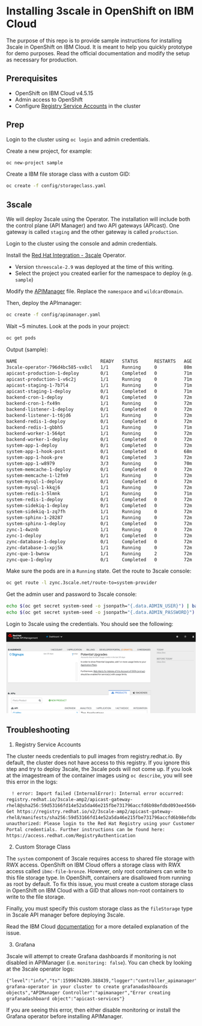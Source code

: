 # Installing 3scale in OpenShift on IBM Cloud

The purpose of this repo is to provide sample instructions for installing 3scale in OpenShift on IBM Cloud.  It is meant to help you quickly prototype for demo purposes.  Read the official documentation and modify the setup as necessary for production.

## Prerequisites

* OpenShift on IBM Cloud v4.5.15
* Admin access to OpenShift
* Configure [Registry Service Accounts](https://access.redhat.com/RegistryAuthentication) in the cluster

## Prep

Login to the cluster using `oc login` and admin credentials.

Create a new project, for example:

```bash
oc new-project sample
```

Create a IBM file storage class with a custom GID:

```bash
oc create -f config/storageclass.yaml
```

## 3scale

We will deploy 3scale using the Operator.  The installation will include both the control plane (API Manager) and two API gateways (APIcast).  One gateway is called `staging` and the other gateway is called `production`.

Login to the cluster using the console and admin credentials.

Install the [Red Hat Integration - 3scale](https://catalog.redhat.com/software/operators/detail/5ef46a0e7dc79430ca5f4fd5) Operator.

* Version `threescale-2.9` was deployed at the time of this writing.
* Select the project you created earlier for the namespace to deploy (e.g. `sample`)

Modify the [APIManager](/config/apimanager.yaml) file.  Replace the `namespace` and `wildcardDomain`.

Then, deploy the APImanager:

```bash
oc create -f config/apimanager.yaml
```

Wait ~5 minutes.  Look at the pods in your project:

```bash
oc get pods
```

Output (sample):

```
NAME                               READY   STATUS      RESTARTS   AGE
3scale-operator-796d4bc585-vx8cl   1/1     Running     0          80m
apicast-production-1-deploy        0/1     Completed   0          71m
apicast-production-1-v6c2j         1/1     Running     0          71m
apicast-staging-1-7b7l4            1/1     Running     0          71m
apicast-staging-1-deploy           0/1     Completed   0          71m
backend-cron-1-deploy              0/1     Completed   0          72m
backend-cron-1-fx49n               1/1     Running     0          72m
backend-listener-1-deploy          0/1     Completed   0          72m
backend-listener-1-t6jd6           1/1     Running     0          72m
backend-redis-1-deploy             0/1     Completed   0          72m
backend-redis-1-gbbh5              1/1     Running     0          71m
backend-worker-1-564pt             1/1     Running     0          72m
backend-worker-1-deploy            0/1     Completed   0          72m
system-app-1-deploy                0/1     Completed   0          72m
system-app-1-hook-post             0/1     Completed   0          68m
system-app-1-hook-pre              0/1     Completed   3          72m
system-app-1-w8979                 3/3     Running     0          70m
system-memcache-1-deploy           0/1     Completed   0          72m
system-memcache-1-l2fm9            1/1     Running     0          72m
system-mysql-1-deploy              0/1     Completed   0          72m
system-mysql-1-kkqj6               1/1     Running     0          72m
system-redis-1-5lmnk               1/1     Running     0          71m
system-redis-1-deploy              0/1     Completed   0          72m
system-sidekiq-1-deploy            0/1     Completed   0          72m
system-sidekiq-1-zq7fh             1/1     Running     0          72m
system-sphinx-1-28287              1/1     Running     0          72m
system-sphinx-1-deploy             0/1     Completed   0          72m
zync-1-4wznb                       1/1     Running     0          72m
zync-1-deploy                      0/1     Completed   0          72m
zync-database-1-deploy             0/1     Completed   0          72m
zync-database-1-xpj5k              1/1     Running     0          72m
zync-que-1-bwnsw                   1/1     Running     2          72m
zync-que-1-deploy                  0/1     Completed   0          72m
```

Make sure the pods are in a `Running` state.  Get the route to 3scale console:

```bash
oc get route -l zync.3scale.net/route-to=system-provider
```

Get the admin user and password to 3scale console:

```bash
echo $(oc get secret system-seed -o jsonpath="{.data.ADMIN_USER}") | base64 --decode && echo
echo $(oc get secret system-seed -o jsonpath="{.data.ADMIN_PASSWORD}") | base64 --decode && echo
```

Login to 3scale using the credentials.  You should see the following:

![3scale Dashboard](images/3scale_dashboard.png)

## Troubleshooting

1. Registry Service Accounts

The cluster needs credentials to pull images from registry.redhat.io.  By default, the cluster does not have access to this registry.  If you ignore this step and try to deploy 3scale, the 3scale pods will not come up.  If you look at the imagestream of the container images using `oc describe`, you will see this error in the logs:

```
  ! error: Import failed (InternalError): Internal error occurred: registry.redhat.io/3scale-amp2/apicast-gateway-rhel8@sha256:59d53166fd14e52a5da46e215fbe731796accfd6b98efdbd093ee45604e8e0a9: Get https://registry.redhat.io/v2/3scale-amp2/apicast-gateway-rhel8/manifests/sha256:59d53166fd14e52a5da46e215fbe731796accfd6b98efdbd093ee45604e8e0a9: unauthorized: Please login to the Red Hat Registry using your Customer Portal credentials. Further instructions can be found here: https://access.redhat.com/RegistryAuthentication
```

2. Custom Storage Class

The `system` component of 3scale requires access to shared file storage with RWX access.  OpenShift on IBM Cloud offers a storage class with RWX access called `ibmc-file-bronze`.  However, only root containers can write to this file storage type.  In OpenShift, containers are disallowed from running as root by default.  To fix this issue, you must create a custom storage class in OpenShift on IBM Cloud with a GID that allows non-root containers to write to the file storage.

Finally, you must specify this custom storage class as the `fileStorage` type in 3scale API manager before deploying 3scale.

Read the IBM Cloud [documentation](https://cloud.ibm.com/docs/containers?topic=containers-cs_troubleshoot_storage#cs_storage_nonroot
) for a more detailed explanation of the issue.

3. Grafana

3scale will attempt to create Grafana dashboards if monitoring is not disabled in APIManager (i.e. `monitoring: false`).  You can check by looking at the 3scale operator logs:

```
{"level":"info","ts":1599674209.388439,"logger":"controller_apimanager","msg":"Install grafana-operator in your cluster to create grafanadashboards objects","APIManager Controller":"apimanager","Error creating grafanadashboard object":"apicast-services"}
```

If you are seeing this error, then either disable monitoring or install the Grafana operator before installing APIManager.
